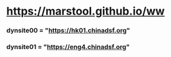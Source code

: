 # https://marstool.github.io/ww

### dynsite00 = "https://hk01.chinadsf.org"
### dynsite01 = "https://eng4.chinadsf.org"
